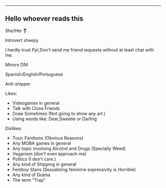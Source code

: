 ---------------
Hello whoever reads this
---------------
She/Her ⚧️

Introvert sheepy

I hardly trust Ppl,Don't send me friend requests without at least chat with me.

Minors DNI

Spanish/English/Portuguese

Anti-shipper

Likes:
- Videogames in general
- Talk with Close Friends
- Draw Sometimes (Not going to show any art.)
- Using words like: Dear,Sweetie or Darling

Dislikes:
- Toxic Fandoms (Obvious Reasons)
- Any MOBA games in general 
- Any topic involving Alcohol and Drugs (Specially Weed)
- Veganism (don't even approach me)
- Politics (I don't care.)
- Any kind of Shipping in general
- Femboy Stans (Sexualizing feminine expressivity is Horrible)
- Any kind of Drama 
- The term "Trap"

